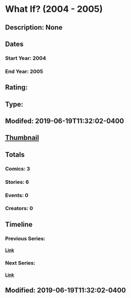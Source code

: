 # What If? (2004 - 2005)
## Description: None
## Dates
### Start Year: 2004
### End Year: 2005
## Rating: 
## Type: 
## Modifed: 2019-06-19T11:32:02-0400
## [Thumbnail](http://i.annihil.us/u/prod/marvel/i/mg/b/e0/4bad3a20dd497.jpg)
## Totals
### Comics: 3
### Stories: 6
### Events: 0
### Creators: 0
## Timeline
### Previous Series: 
#### [Link]()
### Next Series: 
#### [Link]()
## Modified: 2019-06-19T11:32:02-0400